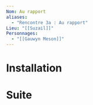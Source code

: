 ```yaml
---
Nom: Au rapport
aliases:
  - "Rencontre 3a : Au rapport"
Lieu: "[[Suzail]]"
Personnages:
  - "[[Gauwyn Meson]]"
---
```

# Installation


# Suite

